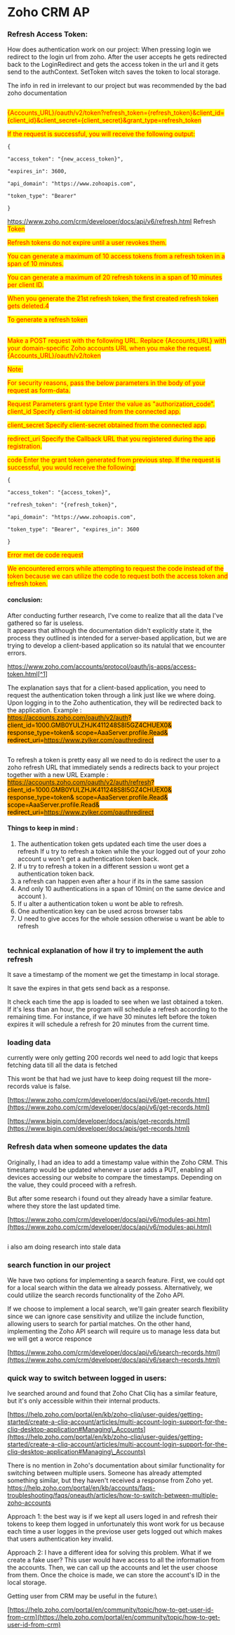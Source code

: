 # Zoho CRM AP

### Refresh Access Token:&#x20;

How does authentication work on our project: When pressing login we redirect to the login url from zoho. After the user accepts he gets redirected back to the LoginRedirect and gets the access token in the url and it gets send to the authContext. SetToken witch saves the token to local storage.

The info in red in irrelevant to our project but was recommended by the bad zoho documentation

<figure><img src="../.gitbook/assets/image (19).png" alt=""><figcaption></figcaption></figure>

<mark style="color:red;">{Accounts\_URL}/oauth/v2/token?refresh\_token={refresh\_token}\&client\_id={client\_id}\&client\_secret={client\_secret}\&grant\_type=refresh\_token</mark>&#x20;

<mark style="color:red;">If the request is successful, you will receive the following output:</mark>



`{`&#x20;

&#x20;   `"access_token": "{new_access_token}",`&#x20;

&#x20;   `"expires_in": 3600,`&#x20;

&#x20;   `"api_domain": "https://www.zohoapis.com",`&#x20;

&#x20;   `"token_type": "Bearer"`&#x20;

`}`&#x20;

https://www.zoho.com/crm/developer/docs/api/v6/refresh.html Refresh <mark style="color:red;">Token</mark>&#x20;

&#x20;<mark style="color:red;">Refresh tokens do not expire until a user revokes them.</mark>&#x20;

<mark style="color:red;">You can generate a maximum of 10 access tokens from a refresh token in a span of 10 minutes.</mark>&#x20;

<mark style="color:red;">You can generate a maximum of 20 refresh tokens in a span of 10 minutes per client ID.</mark>&#x20;

<mark style="color:red;">When you generate the 21st refresh token, the first created refresh token gets deleted.4</mark>&#x20;

<mark style="color:red;">To generate a refresh token</mark>&#x20;

\
<mark style="color:red;">Make a POST request with the following URL. Replace {Accounts\_URL} with your domain-specific Zoho accounts URL when you make the request. {Accounts\_URL}/oauth/v2/token</mark>&#x20;

<mark style="color:red;">Note:</mark>&#x20;

<mark style="color:red;">For security reasons, pass the below parameters in the body of your request as form-data.</mark>&#x20;

<mark style="color:red;">Request Parameters grant type Enter the value as "authorization\_code". client\_id Specify client-id obtained from the connected app.</mark>&#x20;

<mark style="color:red;">client\_secret Specify client-secret obtained from the connected app.</mark>&#x20;

<mark style="color:red;">redirect\_uri Specify the Callback URL that you registered during the app registration.</mark>&#x20;

<mark style="color:red;">code Enter the grant token generated from previous step. If the request is successful, you would receive the following:</mark>&#x20;

`{`

&#x20;`"access_token": "{access_token}",`&#x20;

`"refresh_token": "{refresh_token}",`&#x20;

`"api_domain": "https://www.zohoapis.com",`&#x20;

`"token_type": "Bearer", "expires_in": 3600`&#x20;

`}`

<mark style="color:red;">Error met de code request</mark>&#x20;

<mark style="color:red;">We encountered errors while attempting to request the code instead of the token because we can utilize the code to request both the access token and refresh token.</mark>

#### conclusion:

After conducting further research, I've come to realize that all the data I've gathered so far is useless.\
It appears that although the documentation didn't explicitly state it, the process they outlined is intended for a server-based application, but we are trying to develop a client-based application so its natulal that we encounter errors.

https://www.zoho.com/accounts/protocol/oauth/js-apps/access-token.html[^1]

The explanation says that for a client-based application, you need to request the authentication token through a link just like we where doing. Upon logging in to the Zoho authentication, they will be redirected back to the application. Example :\
<mark style="background-color:orange;">https://accounts.zoho.com/oauth/v2/auth? client\_id=1000.GMB0YULZHJK411248S8I5GZ4CHUEX0& response\_type=token& scope=AaaServer.profile.Read& redirect\_uri=https://www.zylker.com/oauthredirect</mark>

<figure><img src="../.gitbook/assets/image (1) (1).png" alt=""><figcaption></figcaption></figure>

To refresh a token is pretty easy all we need to do is redirect the user to a zoho refresh URL that immediately sends a redirects back to your project together with a new URL Example : <mark style="background-color:orange;">https://accounts.zoho.com/oauth/v2/auth/refresh? client\_id=1000.GMB0YULZHJK411248S8I5GZ4CHUEX0& response\_type=token& scope=AaaServer.profile.Read& scope=AaaServer.profile.Read& redirect\_uri=https://www.zylker.com/oauthredirect</mark>

#### Things to keep in mind :

1. The authentication token gets updated each time the user does a refresh If u try to refresh a token while the your logged out of your zoho account u won't get a authentication token back.
2. If u try to refresh a token in a different session u wont get a authentication token back.
3. a refresh can happen even after a hour if its in the same sassion
4. And only 10 authentications in a span of 10min( on the same device and account ).
5. If u alter a authentication token u wont be able to refresh.
6. One authentication key can be used across browser tabs
7. U need to give acces for the whole session otherwise u want be able to refresh



<figure><img src="../.gitbook/assets/image.png" alt=""><figcaption></figcaption></figure>

### technical explanation of how il try to implement the auth refresh

It save a timestamp of the moment we get the timestamp in local storage.

It save the expires in that gets send back as a response.

It check each time the app is loaded to see when we last obtained a token. If it's less than an hour, the program will schedule a refresh according to the remaining time. For instance, if we have 30 minutes left before the token expires it will schedule a refresh for 20 minutes from the current time.

### loading data&#x20;

currently were only getting 200 records wel need to add logic that keeps fetching data till all the data is fetched &#x20;

This wont be that had we just have to keep doing request till the more-records value is false.

[https://www.zoho.com/crm/developer/docs/api/v6/get-records.html](https://www.zoho.com/crm/developer/docs/api/v6/get-records.html)

[https://www.bigin.com/developer/docs/apis/get-records.html](https://www.bigin.com/developer/docs/apis/get-records.html)

### Refresh data when someone updates the data&#x20;

Originally, I had an idea to add a timestamp value within the Zoho CRM. This timestamp would be updated whenever a user adds a PUT, enabling all devices accessing our website to compare the timestamps. Depending on the value, they could proceed with a refresh.

But after some research i found out they already have a similar feature. where they store the last updated time.

[https://www.zoho.com/crm/developer/docs/api/v6/modules-api.htm](https://www.zoho.com/crm/developer/docs/api/v6/modules-api.html)



<figure><img src="../.gitbook/assets/Schermafbeelding 2024-03-08 105759.png" alt=""><figcaption></figcaption></figure>

i also am doing research into stale data&#x20;

### search function in our project 

We have two options for implementing a search feature. First, we could opt for a local search within the data we already possess. Alternatively, we could utilize the search records functionality of the Zoho API.

If we choose to implement a local search, we'll gain greater search flexibility since we can ignore case sensitivity and utilize the include function, allowing users to search for partial matches. On the other hand, implementing the Zoho API search will require us to manage less data but we will get a worce responce

[https://www.zoho.com/crm/developer/docs/api/v6/search-records.html](https://www.zoho.com/crm/developer/docs/api/v6/search-records.html)



### quick way to switch between logged in users:&#x20;

Ive searched around and found that Zoho Chat Cliq has a similar feature, but it's only accessible within their internal products.&#x20;

[https://help.zoho.com/portal/en/kb/zoho-cliq/user-guides/getting-started/create-a-cliq-account/articles/multi-account-login-support-for-the-cliq-desktop-application#Managing\_Accounts](https://help.zoho.com/portal/en/kb/zoho-cliq/user-guides/getting-started/create-a-cliq-account/articles/multi-account-login-support-for-the-cliq-desktop-application#Managing\_Accounts)

There is no mention in Zoho's documentation about similar functionality for switching between multiple users. Someone has already attempted something similar, but they haven't received a response from Zoho yet. https://help.zoho.com/portal/en/kb/accounts/faqs-troubleshooting/faqs/oneauth/articles/how-to-switch-between-multiple-zoho-accounts

Approach 1: the best way is if we kept all users loged in and refresh their tokens to keep them logged in unfortunately this wont work for us because each time a user logges in the previose user gets logged out which makes that users authentication key invalid.

Approach 2: I have a different idea for solving this problem. What if we create a fake user? This user would have access to all the information from the accounts. Then, we can call up the accounts and let the user choose from them. Once the choice is made, we can store the account's ID in the local storage.

Getting user from CRM may be useful in the future:\


[https://help.zoho.com/portal/en/community/topic/how-to-get-user-id-from-crm](https://help.zoho.com/portal/en/community/topic/how-to-get-user-id-from-crm)

[^1]: 

